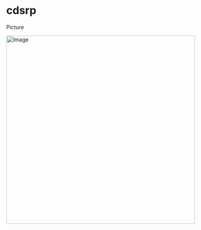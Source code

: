 # cdsrp
Picture
<!DOCTYPE html>
<html lang="en">
<head>
    <meta charset="UTF-8">
    <meta name="viewport" content="width=device-width, initial-scale=1.0">
    <title>Display Image</title>
</head>
<body>
    <img src="![image](https://github.com/markzy15/cdsrp/assets/56472960/ca3b52e4-5e66-49cf-ae81-db80caeb8f90)
" alt="Image" width="500" height="500">
</body>
</html>
